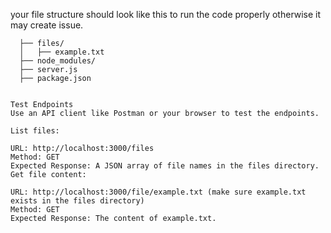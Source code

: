 your file structure should look like this to run the code properly otherwise it may create issue.
```your-project/
  ├── files/
  │   ├── example.txt
  ├── node_modules/
  ├── server.js
  ├── package.json


Test Endpoints
Use an API client like Postman or your browser to test the endpoints.

List files:

URL: http://localhost:3000/files
Method: GET
Expected Response: A JSON array of file names in the files directory.
Get file content:

URL: http://localhost:3000/file/example.txt (make sure example.txt exists in the files directory)
Method: GET
Expected Response: The content of example.txt.
